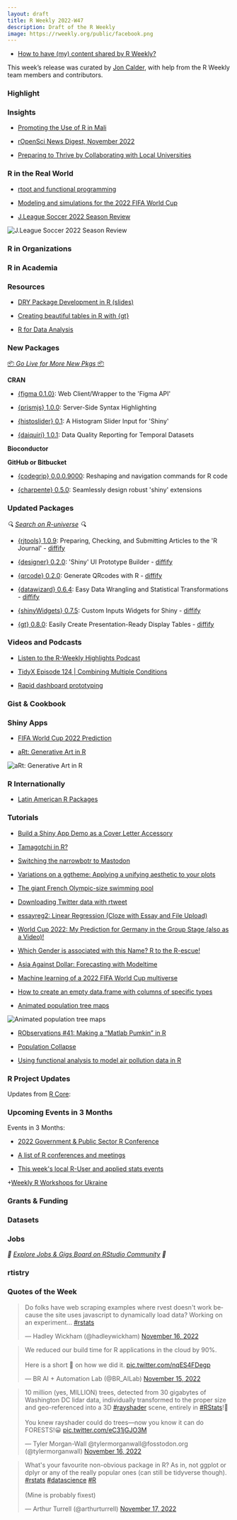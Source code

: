 ```yaml
---
layout: draft
title: R Weekly 2022-W47
description: Draft of the R Weekly
image: https://rweekly.org/public/facebook.png
---
```


+ [How to have (my) content shared by R Weekly?](https://github.com/rweekly/rweekly.org#how-to-have-my-content-shared-by-r-weekly)

This week’s release was curated by [Jon Calder](https://twitter.com/jonmcalder), with help from the R Weekly team members and contributors.

###  Highlight



### Insights

+ [Promoting the Use of R in Mali](https://www.r-consortium.org/blog/2022/11/15/promoting-the-use-of-r-in-mali)

+ [rOpenSci News Digest, November 2022](https://ropensci.org/blog/2022/11/18/ropensci-news-digest-november-2022/)

+ [Preparing to Thrive by Collaborating with Local Universities](https://www.r-consortium.org/blog/2022/11/09/preparing-to-thrive-by-collaborating-with-local-universities)

### R in the Real World

+ [rtoot and functional programming](https://chainsawriot.com/postmannheim/2022/11/12/FP.html)

+ [Modeling and simulations for the 2022 FIFA World Cup](https://github.com/lbenz730/world_cup_2022)

+ [J.League Soccer 2022 Season Review](https://ryo-n7.github.io/2022-11-15-jleague-2022-endseason-review/)

![J.League Soccer 2022 Season Review](https://raw.githubusercontent.com/rweekly/image/master/2022/W47/SquadAge_JubiloIwata_2022.png)

###  R in Organizations



###  R in Academia



###  Resources

+ [DRY Package Development in R (slides)](https://indrajeetpatil.github.io/dry-r-package-development/#/dry-package-development-in-r)

+ [Creating beautiful tables in R with {gt}](https://gt.albert-rapp.de/)

+ [R for Data Analysis](https://trevorfrench.github.io/R-for-Data-Analysis/)

###  New Packages

<p class="added-hostname"><a href="https://rweekly.org/live" target="_blank" class="externalLink">📦 <i>Go Live for More New Pkgs</i> 📦</a></p>


**CRAN**

+ [{figma 0.1.0}](https://pedro-faria.netlify.app/posts/2022-11-06-figma-pkgv0.1.0/en/): Web Client/Wrapper to the 'Figma API'

+ [{prismjs} 1.0.0](https://cran.r-project.org/package=prismjs): Server-Side Syntax Highlighting

+ [{histoslider} 0.1](https://cran.r-project.org/package=histoslider): A Histogram Slider Input for 'Shiny'

+ [{daiquiri} 1.0.1](https://cran.r-project.org/package=daiquiri): Data Quality Reporting for Temporal Datasets

**Bioconductor**



**GitHub or Bitbucket**

+ [{codegrip} 0.0.0.9000](https://github.com/lionel-/codegrip): Reshaping and navigation commands for R code

+ [{charpente} 0.5.0](https://unleash-shiny.rinterface.com/workflow-charpente.html): Seamlessly design robust 'shiny' extensions

### Updated Packages

<i>🔍 [Search on R-universe](https://r-universe.dev/search/) 🔍</i>

+ [{rjtools} 1.0.9](https://cran.r-project.org/package=rjtools): Preparing, Checking, and Submitting Articles to the 'R Journal' - [diffify](https://diffify.com/R/rjtools)

+ [{designer} 0.2.0](https://cran.r-project.org/package=designer): 'Shiny' UI Prototype Builder - [diffify](https://diffify.com/R/designer)

+ [{qrcode} 0.2.0](https://cran.r-project.org/package=qrcode): Generate QRcodes with R - [diffify](https://diffify.com/R/qrcode)

+ [{datawizard} 0.6.4](https://cran.r-project.org/package=datawizard): Easy Data Wrangling and Statistical Transformations - [diffify](https://diffify.com/R/datawizard)

+ [{shinyWidgets} 0.7.5](https://cran.r-project.org/package=shinyWidgets): Custom Inputs Widgets for Shiny - [diffify](https://diffify.com/R/shinyWidgets)

+ [{gt} 0.8.0](https://cran.r-project.org/package=gt): Easily Create Presentation-Ready Display Tables - [diffify](https://diffify.com/R/gt)

###  Videos and Podcasts

* [Listen to the R-Weekly Highlights Podcast](https://rweekly.fireside.fm/)

+ [TidyX Episode 124 | Combining Multiple Conditions](https://www.youtube.com/watch?v=3ooQee4HCro)

+ [Rapid dashboard prototyping](https://scottishsnow.wordpress.com/2022/11/18/rapid-dashboard-prototyping/)

### Gist & Cookbook



### Shiny Apps

+ [FIFA World Cup 2022 Prediction](https://github.com/wittmaan/WorldCup2022)

+ [aRt: Generative Art in R](https://nrennie35.shinyapps.io/nrennie_aRt/)

![aRt: Generative Art in R](https://raw.githubusercontent.com/rweekly/image/master/2022/W47/generative-art.png)

### R Internationally

+ [Latin American R Packages](https://estacion-r.netlify.app/posts/2022/11/paquetes-de-r-latinoamericanos/)

###  Tutorials

+ [Build a Shiny App Demo as a Cover Letter Accessory](https://www.javierorracadeatcu.com/posts/2022-11-15-shiny-bslib-demo/2022-11-15-shiny-bslib-demo.html)

+ [Tamagotchi in R?](https://www.rostrum.blog/2022/11/13/tamrgo/)

+ [Switching the narrowbotr to Mastodon](https://lapsedgeographer.london/2022-11/mastodon-switch/)

+ [Variations on a ggtheme: Applying a unifying aesthetic to your plots](https://www.cararthompson.com/talks/nhsr2022-ggplot-themes/)

+ [The giant French Olympic-size swimming pool](http://r.iresmi.net/2022/11/09/the-giant-french-olympic-size-swimming-pool/)

+ [Downloading Twitter data with rtweet](https://www.jessesadler.com/post/rtweet/index.html)

+ [essayreg2: Linear Regression (Cloze with Essay and File Upload)](https://www.R-exams.org/templates/essayreg2/)

+ [World Cup 2022: My Prediction for Germany in the Group Stage (also as a Video)!](https://blog.ephorie.de/world-cup-2022-my-prediction-for-germany-in-the-group-stage-also-as-a-video)

+ [Which Gender is associated with this Name? R to the R-escue!](https://blog.ephorie.de/which-gender-is-associated-with-this-name-r-to-the-r-escue)

+ [Asia Against Dollar: Forecasting with Modeltime](https://datageeek.com/2022/11/15/dollar-against-asia/)

+ [Machine learning of a 2022 FIFA World Cup multiverse](https://www.zeileis.org/news/fifa2022/)

+ [How to create an empty data.frame with columns of specific types](https://r-critique.com/how-to-create-an-empty-data-frame-with-columns-of-specific-types)

+ [Animated population tree maps](https://guyabel.com/post/animated-population-treemaps/)

![Animated population tree maps](https://raw.githubusercontent.com/rweekly/image/master/2022/W47/population-tree-map.png)

+ [RObservations #41: Making a “Matlab Pumkin” in R](https://bensstats.wordpress.com/2022/11/13/robservations-41-making-a-matlab-pumkin-in-r/)

+ [Population Collapse](www.harsh17.in/population-collapse/)

+ [Using functional analysis to model air pollution data in R](https://nrennie.rbind.io/blog/2022-11-14-using-functional-analysis-to-model-air-pollution-data-in-r/)

<!--<div class="post-more-begin></div><div class="post-more-end"></div>-->

###  R Project Updates

Updates from [R Core](http://developer.r-project.org/blosxom.cgi/R-devel/NEWS):


###  Upcoming Events in 3 Months

Events in 3 Months:

+ [2022 Government & Public Sector R Conference](https://www.r-consortium.org/events/2022/11/14/2022-government-public-sector-r-conference)

+ [A list of R conferences and meetings](https://jumpingrivers.github.io/meetingsR/events.html)

+ [This week's local R-User and applied stats events](https://community.rstudio.com/c/irl)

+[Weekly R Workshops for Ukraine](https://sites.google.com/view/dariia-mykhailyshyna/main/r-workshops-for-ukraine)

### Grants & Funding


### Datasets


### Jobs

<i>💼 [Explore Jobs & Gigs Board on RStudio Community](https://community.rstudio.com/c/jobs/) 💼</i>

###  rtistry


###  Quotes of the Week

<blockquote class="twitter-tweet"><p lang="en" dir="ltr">Do folks have web scraping examples where rvest doesn&#39;t work because the site uses javascript to dynamically load data? Working on an experiment... <a href="https://twitter.com/hashtag/rstats?src=hash&amp;ref_src=twsrc%5Etfw">#rstats</a></p>&mdash; Hadley Wickham (@hadleywickham) <a href="https://twitter.com/hadleywickham/status/1592909443603529729?ref_src=twsrc%5Etfw">November 16, 2022</a></blockquote> <script async src="https://platform.twitter.com/widgets.js" charset="utf-8"></script> 

<blockquote class="twitter-tweet"><p lang="en" dir="ltr">We reduced our build time for R applications in the cloud by 90%. <br><br>Here is a short 🧵 on how we did it. <a href="https://t.co/nqES4FDegp">pic.twitter.com/nqES4FDegp</a></p>&mdash; BR AI + Automation Lab (@BR_AILab) <a href="https://twitter.com/BR_AILab/status/1592377018255282176?ref_src=twsrc%5Etfw">November 15, 2022</a></blockquote> <script async src="https://platform.twitter.com/widgets.js" charset="utf-8"></script>

<blockquote class="twitter-tweet"><p lang="en" dir="ltr">10 million (yes, MILLION) trees, detected from 30 gigabytes of Washington DC lidar data, individually transformed to the proper size and geo-referenced into a 3D <a href="https://twitter.com/hashtag/rayshader?src=hash&amp;ref_src=twsrc%5Etfw">#rayshader</a> scene, entirely in <a href="https://twitter.com/hashtag/RStats?src=hash&amp;ref_src=twsrc%5Etfw">#RStats</a>!🤯<br><br>You knew rayshader could do trees—now you know it can do FORESTS!😀 <a href="https://t.co/eC31jGJO3M">pic.twitter.com/eC31jGJO3M</a></p>&mdash; Tyler Morgan-Wall @tylermorganwall@fosstodon.org (@tylermorganwall) <a href="https://twitter.com/tylermorganwall/status/1592885179282231296?ref_src=twsrc%5Etfw">November 16, 2022</a></blockquote> <script async src="https://platform.twitter.com/widgets.js" charset="utf-8"></script>

<blockquote class="twitter-tweet"><p lang="en" dir="ltr">What&#39;s your favourite non-obvious package in R? As in, not ggplot or dplyr or any of the really popular ones (can still be tidyverse though). <a href="https://twitter.com/hashtag/rstats?src=hash&amp;ref_src=twsrc%5Etfw">#rstats</a> <a href="https://twitter.com/hashtag/datascience?src=hash&amp;ref_src=twsrc%5Etfw">#datascience</a> <a href="https://twitter.com/hashtag/R?src=hash&amp;ref_src=twsrc%5Etfw">#R</a><br><br>(Mine is probably fixest)</p>&mdash; Arthur Turrell (@arthurturrell) <a href="https://twitter.com/arthurturrell/status/1593316848820518912?ref_src=twsrc%5Etfw">November 17, 2022</a></blockquote> <script async src="https://platform.twitter.com/widgets.js" charset="utf-8"></script>
